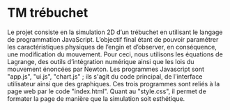 # TM trébuchet
Le projet consiste en la simulation 2D d’un trébuchet en utilisant le langage de programmation JavaScript. 
L’objectif final étant de pouvoir paramétrer les caractéristiques physiques de l’engin et d’observer, en conséquence, une modification du mouvement. 
Pour ceci, nous utilisons les équations de Lagrange, des outils d’intégration numérique ainsi que les lois du mouvement énoncées par Newton. 
Les programmes Javascript sont "app.js", "ui.js", "chart.js" ; ils s'agit du code principal, de l'interface utilisateur ainsi que des graphiques. 
Ces trois programmes sont reliés à la page web par le code "index.html". Quant au "style.css", il permet de formater la page de manière que la simulation soit esthétique.
